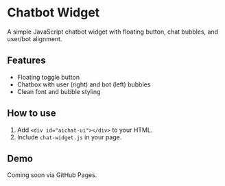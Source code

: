 # Chatbot Widget

A simple JavaScript chatbot widget with floating button, chat bubbles, and user/bot alignment.

## Features
- Floating toggle button
- Chatbox with user (right) and bot (left) bubbles
- Clean font and bubble styling

## How to use
1. Add `<div id="aichat-ui"></div>` to your HTML.
2. Include `chat-widget.js` in your page. 

## Demo
Coming soon via GitHub Pages.
